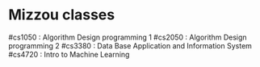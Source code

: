 # Mizzou classes

#cs1050 : Algorithm Design programming 1
#cs2050 : Algorithm Design programming 2
#cs3380 : Data Base Application and Information System
#cs4720 : Intro to Machine Learning

